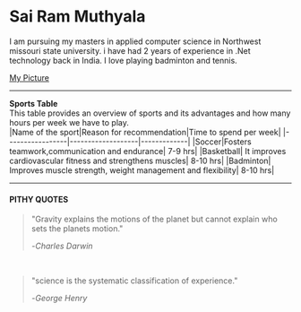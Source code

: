 # Sai Ram Muthyala
I am pursuing my masters in applied computer science in Northwest missouri state university. i have had 2 years of experience in .Net technology back in India. I love playing badminton and tennis. 

[My Picture](https://github.com/muthyalasairam/my2-Muthyala/blob/main/photo.png)

---
**Sports Table**<br>
This table provides an overview of sports and its advantages and how many hours per week we have to play.
<br>
|Name of the sport|Reason for recommendation|Time to spend per week|
|-----------------|-------------------|-------------|
|Soccer|Fosters teamwork,communication and endurance| 7-9 hrs|
|Basketball| It improves cardiovascular fitness and strengthens muscles| 8-10 hrs|
|Badminton| Improves muscle strength, weight management and flexibility| 8-10 hrs|

---
#### PITHY QUOTES
>"Gravity explains the motions of the planet but cannot explain who sets the planets motion."
>
>\-*Charles Darwin*
<br>

>"science is the systematic classification of experience." 
>
>\-*George Henry*
